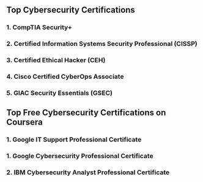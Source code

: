 ## Top Cybersecurity Certifications

### 1. **CompTIA Security+**


### 2. **Certified Information Systems Security Professional (CISSP)**


### 3. **Certified Ethical Hacker (CEH)**

### 4. **Cisco Certified CyberOps Associate**

### 5. **GIAC Security Essentials (GSEC)**

## Top Free Cybersecurity Certifications on Coursera

### 1. **Google IT Support Professional Certificate**
### 1. **Google Cybersecurity Professional Certificate**
### 2. **IBM Cybersecurity Analyst Professional Certificate**
